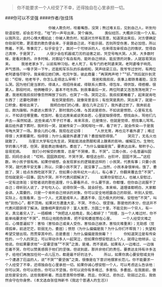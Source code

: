> 你不能要求一个人经受了不幸，还得独自在心里承担一切。

###你可以不坚强
####作者/张佳玮

						你被人欺负时，咬着嘴唇，没哭；熬过难关后，见到自己人，听到句软语安慰，却会忍不住，“哇”的一声号出来，哭个痛快。　　　类似经历，大概非只我一个人有。　　　以我所见，此时心情大概如此：你被人欺负时，知道对方怀有恶意，知道哭出来后，对方便确定你软弱可欺，更恶意的欺负便会来，于是跟自己说，不能示弱，否则所受伤害，势必加倍，所以熬着，不哭。等事完了，似乎安全了，面对一个可倾诉的人，也来得及审视自己的情状，觉得自己真惨，于是哭了。　　　人很少会在机器或刀刃的迫害之前，凭空号啕大哭。人哭，大多数时候，是看对象的。许多时候，对面站个有血有肉、能听自己倾诉、能反馈的对象，人就容易哭出来。　　　我爸老家乡下，以前有种习俗。老人死了，有专门的老阿婆来哭。老阿婆嗓子响亮、声气悠扬，一嗓子哭一下午，还能和军乐队的乐曲相和，哭声绕梁三日。我爷爷过世时，有两位老阿婆恪尽职守。我亲眼见她们俩，吃完午饭，彼此商量：“再哭两声吧？”“好。”然后就扑到灵前：“哎呀，他老爷子，你怎么走得这么早啊！”　　　我爸和我叔叔，丧事上都铁青着脸，没怎么哭。因为他们是当家的，得请人，得招待亲戚，得联系火葬场，得包车，得供饭，得搭棚，很累人。那段时间，他俩睡得少，基本不吃东西。到丧事最后一天，两位阿婆又浩浩荡荡地哭了一遭，我爸和我叔叔好像忽然释放了似的，也哭了一场。哭完之后，我叔叔累睡着了，起来就肯吃东西了：还要吃蹄髈！　　　有些哭是假的，就像背景音乐；有些哭是真的，哭出来了，就是一口积食，都呕出来了。　　　我明白他们的心情，是在几年之后了。我外婆过世了。我奔前走后，颇为躁郁。外婆进火葬场了，那时我的心情，与其说是悲伤，不如说是愤怒。心里有无名火，不知该往哪里撒。吃饭时，看见远房亲戚谈笑自若，心里就恼恨得慌，想找由头，骂他们几声去——虽然知道，这些亲戚八竿子打不着，肯来吊丧，已是情分，但就是觉得，想找事儿骂骂。最后给外婆下葬时，我听妈一哭，就被传染了——哭和呕吐一样，看了听了，就会传染——于是我号啕大哭了一场。那会儿的心情，我现在还记得：　　　“人世无常，再也见不着外婆了；难过得很；大家都要死，怕得很；为什么偏是外婆遭了病？委屈恼怒得很。”　　　哭完了，无名火也就散了。　　　马里兰大学有位先生说，哭能抵消皮质醇和肾上腺素的影响，缓解压力。生物化学的事儿不提，但哭，是能表达情绪的。委屈了，“为什么偏偏是我”，要表达出来。郁积于心，容易犯病。　　　我们小时候受的教育，总是“不哭噢，乖，不哭”。江南小孩，小名普遍叫囡囡，妈妈总会说：“哎哟，囡囡跌跤啦，不哭不哭，都怪这台阶，台阶坏，囡囡不哭……”这招数，哄小孩子很有用。如果仔细想，会发现家长的逻辑是这样的：小孩哭，代表有事；只要小孩不哭，就代表平安无事；所以，只要小孩不哭了，就没事了……当然，小孩本身很单纯，饿了、委屈了，哭；给点东西吃就不哭了。但如果小孩年纪大一点儿，有心事了，你翻来覆去念“不哭”，恐怕就是另一回事。因为不哭，并不代表问题解决了。　　　如果你安慰过人，也被人安慰过，一定有这体验：安慰者说的那些道理，什么要看开点、什么要节哀，你都懂，但你自己说服不了自己；得听别人说了，才句句入心，说得你哭一场，就会好些。本来嘛，道理谁都明白，大家都会讲。人需要的，只是一个肯听自己倾诉的对象。你可以安全地袒露自己的软弱，听别人安慰。　　　实际上，在我看来，当一个人，尤其是成年人，遭遇不幸、压力极大的时候，安慰他“不哭”，叫他“别伤心”，都不顶用。如果对方遭逢大变，不哭、不伤心、很坚强，那是他的本分，但这并不代表问题获得了解决。就像相声里的段子：富人发愿，方圆二十里，不能见到一个穷人，有一天，真见着穷人了，一捂眼睛：“快把这人给拽走，我心都碎了！”同理，当一个人难过时，你不能单纯要求他“不哭”，然后让他脸色铁青，把不安和委屈憋在心里。　　　一个人经受灾难之后，心情普遍如下：害怕（害怕自己或亲人受伤，害怕自己崩溃，害怕灾难重来）；无助感（觉得孤单，前途茫茫，软弱无力，委屈）；愤怒（为什么偏偏是我？为什么你们不帮我？）；失望和希望交替出现。而贯穿其中的，总是委屈：为什么偏偏是我倒霉？！　　　你知道哭泣是有传染性的，一个人的哭泣，可以带动许多人一起哭泣，但如果你想安慰这么个人，就得让他倾诉，让他说。你如果要求他“一定要坚强”“不哭”之类，是堵，而不是疏。如果有人一边难过、一边强忍着不哭，你可以赞美感佩于他们的坚强，但说到底，那并非他们的责任。要表达支持有许多法子，给他们再施加任何一点儿压力，都是最不好的法子。　　　所以，如果你真心要安慰或支持一个遭遇了厄运的人，说“不哭”“要坚强”之类，很像是在下意识地摆家长范儿。你不能要求一个人经受了不幸，还得独自在心里承担一切。如果你诚心想安慰一个人，可以考虑这么告诉他：　　　你可以哭，你可以悲伤，你可以不坚强，你可以说你有多难过、多害怕、多委屈。在我面前，做这些是安全的，这些我都听着，而且愿意帮你想辙，而且，你哭过、悲伤过、软弱过之后，我依然会守在你身旁。(本文选自张佳玮新书《我这个普通人的生活》)			  		